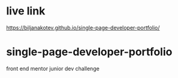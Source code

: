 
# live link
https://biljanakotev.github.io/single-page-developer-portfolio/

# single-page-developer-portfolio
 front end mentor junior dev challenge
